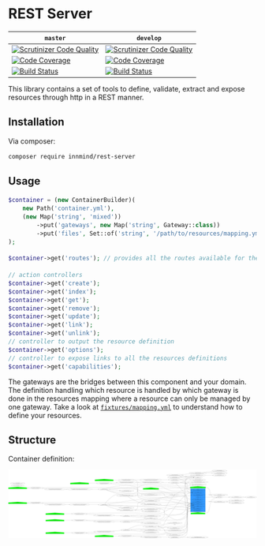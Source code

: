 # REST Server

| `master` | `develop` |
|----------|-----------|
| [![Scrutinizer Code Quality](https://scrutinizer-ci.com/g/Innmind/rest-server/badges/quality-score.png?b=master)](https://scrutinizer-ci.com/g/Innmind/rest-server/?branch=master) | [![Scrutinizer Code Quality](https://scrutinizer-ci.com/g/Innmind/rest-server/badges/quality-score.png?b=develop)](https://scrutinizer-ci.com/g/Innmind/rest-server/?branch=develop) |
| [![Code Coverage](https://scrutinizer-ci.com/g/Innmind/rest-server/badges/coverage.png?b=master)](https://scrutinizer-ci.com/g/Innmind/rest-server/?branch=master) | [![Code Coverage](https://scrutinizer-ci.com/g/Innmind/rest-server/badges/coverage.png?b=develop)](https://scrutinizer-ci.com/g/Innmind/rest-server/?branch=develop) |
| [![Build Status](https://scrutinizer-ci.com/g/Innmind/rest-server/badges/build.png?b=master)](https://scrutinizer-ci.com/g/Innmind/rest-server/build-status/master) | [![Build Status](https://scrutinizer-ci.com/g/Innmind/rest-server/badges/build.png?b=develop)](https://scrutinizer-ci.com/g/Innmind/rest-server/build-status/develop) |

This library contains a set of tools to define, validate, extract and expose resources through http in a REST manner.

## Installation

Via composer:

```sh
composer require innmind/rest-server
```

## Usage

```php
$container = (new ContainerBuilder)(
    new Path('container.yml'),
    (new Map('string', 'mixed'))
        ->put('gateways', new Map('string', Gateway::class))
        ->put('files', Set::of('string', '/path/to/resources/mapping.yml'))
);

$container->get('routes'); // provides all the routes available for the deinfitions you provided

// action controllers
$container->get('create');
$container->get('index');
$container->get('get');
$container->get('remove');
$container->get('update');
$container->get('link');
$container->get('unlink');
// controller to output the resource definition
$container->get('options');
// controller to expose links to all the resources definitions
$container->get('capabilities');
```

The gateways are the bridges between this component and your domain. The definition handling which resource is handled by which gateway is done in the resources mapping where a resource can only be managed by one gateway. Take a look at [`fixtures/mapping.yml`](fixtures/mapping.yml) to understand how to define your resources.

## Structure

Container definition:

![](graph.png)
